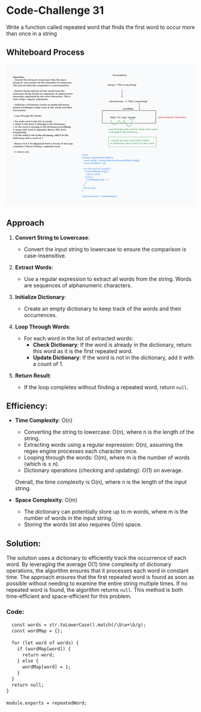 # Code-Challenge 31
Write a function called repeated word that finds the first word to occur more than once in a string

## Whiteboard Process
![Whiteboard](challenge-31.png)

## Approach
1. **Convert String to Lowercase**:
   - Convert the input string to lowercase to ensure the comparison is case-insensitive.

2. **Extract Words**:
   - Use a regular expression to extract all words from the string. Words are sequences of alphanumeric characters.

3. **Initialize Dictionary**:
   - Create an empty dictionary to keep track of the words and their occurrences.

4. **Loop Through Words**:
   - For each word in the list of extracted words:
     - **Check Dictionary**: If the word is already in the dictionary, return this word as it is the first repeated word.
     - **Update Dictionary**: If the word is not in the dictionary, add it with a count of 1.

5. **Return Result**:
   - If the loop completes without finding a repeated word, return `null`.

## Efficiency:
- **Time Complexity**: O(n)
  - Converting the string to lowercase: O(n), where n is the length of the string.
  - Extracting words using a regular expression: O(n), assuming the regex engine processes each character once.
  - Looping through the words: O(m), where m is the number of words (which is ≤ n).
  - Dictionary operations (checking and updating): O(1) on average.

  Overall, the time complexity is O(n), where n is the length of the input string.

- **Space Complexity**: O(m)
  - The dictionary can potentially store up to m words, where m is the number of words in the input string.
  - Storing the words list also requires O(m) space.

## Solution:
The solution uses a dictionary to efficiently track the occurrence of each word. By leveraging the average O(1) time complexity of dictionary operations, the algorithm ensures that it processes each word in constant time. The approach ensures that the first repeated word is found as soon as possible without needing to examine the entire string multiple times. If no repeated word is found, the algorithm returns `null`. This method is both time-efficient and space-efficient for this problem.

### Code:
``` function repeatedWord(str) {
  const words = str.toLowerCase().match(/\b\w+\b/g);
  const wordMap = {};

  for (let word of words) {
    if (wordMap[word]) {
      return word;
    } else {
      wordMap[word] = 1;
    }
  }
  return null;
}

module.exports = repeatedWord;

